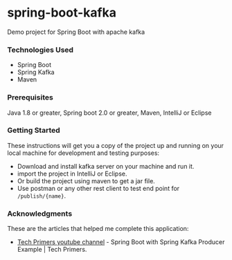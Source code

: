 # spring-boot-kafka
Demo project for Spring Boot with apache kafka

### Technologies Used
* Spring Boot
* Spring Kafka
* Maven

### Prerequisites
Java 1.8 or greater, Spring boot 2.0 or greater, Maven, IntelliJ or Eclipse
 
### Getting Started
These instructions will get you a copy of the project up and running on your local machine for development and testing purposes:
* Download and install kafka server on your machine and run it.
* import the project in IntelliJ or Eclipse.
* Or build the project using maven to get a jar file.
* Use postman or any other rest client to test end point for `/publish/{name}`.

### Acknowledgments
These are the articles that helped me complete this application:
* [Tech Primers youtube channel](https://www.youtube.com/watch?v=NjHYWEV_E_o) - Spring Boot with Spring Kafka Producer Example | Tech Primers.